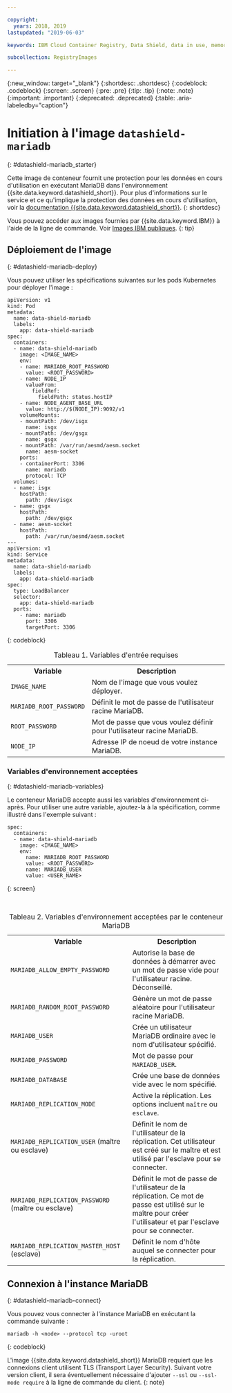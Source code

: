 ```yaml
---

copyright:
  years: 2018, 2019
lastupdated: "2019-06-03"

keywords: IBM Cloud Container Registry, Data Shield, data in use, memory encryption, Intel SGX, Fortanix, mysql image, mariaDB, container image, public image

subcollection: RegistryImages

---
```


{:new_window: target="_blank"}
{:shortdesc: .shortdesc}
{:codeblock: .codeblock}
{:screen: .screen}
{:pre: .pre}
{:tip: .tip}
{:note: .note}
{:important: .important}
{:deprecated: .deprecated}
{:table: .aria-labeledby="caption"}

# Initiation à l'image `datashield-mariadb`
{: #datashield-mariadb_starter}

Cette image de conteneur fournit une protection pour les données en cours d'utilisation en exécutant MariaDB dans l'environnement {{site.data.keyword.datashield_short}}. Pour plus d'informations sur le service et ce qu'implique la protection des données en cours d'utilisation, voir la [documentation {{site.data.keyword.datashield_short}}](/docs/services/data-shield?topic=data-shield-about#about).
{: shortdesc}

Vous pouvez accéder aux images fournies par {{site.data.keyword.IBM}} à l'aide de la ligne de commande. Voir [Images IBM publiques](/docs/services/Registry?topic=registry-public_images#public_images).
{: tip}

## Déploiement de l'image
{: #datashield-mariadb-deploy}

Vous pouvez utiliser les spécifications suivantes sur les pods Kubernetes pour déployer l'image :

```
apiVersion: v1
kind: Pod
metadata:
  name: data-shield-mariadb
  labels:
    app: data-shield-mariadb
spec:
  containers:
  - name: data-shield-mariadb
    image: <IMAGE_NAME>
    env:
    - name: MARIADB_ROOT_PASSWORD
      value: <ROOT_PASSWORD>
    - name: NODE_IP
      valueFrom:
        fieldRef:
          fieldPath: status.hostIP
    - name: NODE_AGENT_BASE_URL
      value: http://$(NODE_IP):9092/v1
    volumeMounts:
    - mountPath: /dev/isgx
      name: isgx
    - mountPath: /dev/gsgx
      name: gsgx
    - mountPath: /var/run/aesmd/aesm.socket
      name: aesm-socket
    ports:
    - containerPort: 3306
      name: mariadb
      protocol: TCP
  volumes:
  - name: isgx
    hostPath:
      path: /dev/isgx
  - name: gsgx
    hostPath:
      path: /dev/gsgx
  - name: aesm-socket
    hostPath:
      path: /var/run/aesmd/aesm.socket
---
apiVersion: v1
kind: Service
metadata:
  name: data-shield-mariadb
  labels:
    app: data-shield-mariadb
spec:
  type: LoadBalancer
  selector:
    app: data-shield-mariadb
  ports:
    - name: mariadb
      port: 3306
      targetPort: 3306
```
{: codeblock}
  
<table>
<caption>Tableau 1. Variables d'entrée requises</caption>
  <tr>
    <th>Variable</th>
    <th>Description</th>
  </tr>
  <tr>
    <td><code>IMAGE_NAME</code></td>
    <td>Nom de l'image que vous voulez déployer.</td>
  </tr>
    <tr>
    <td><code>MARIADB_ROOT_PASSWORD</code></td>
    <td>Définit le mot de passe de l'utilisateur racine MariaDB.</td>
  </tr>
  <tr>
    <td><code>ROOT_PASSWORD</code></td>
    <td>Mot de passe que vous voulez définir pour l'utilisateur racine MariaDB.</td>
  </tr>
  <tr>
    <td><code>NODE_IP</code></td>
    <td>Adresse IP de noeud de votre instance MariaDB.</td>
  </tr>
</table>

### Variables d'environnement acceptées
{: #datashield-mariadb-variables}

Le conteneur MariaDB accepte aussi les variables d'environnement ci-après. Pour utiliser une autre variable, ajoutez-la à la spécification, comme illustré dans l'exemple suivant :

```
spec:
  containers:
  - name: data-shield-mariadb
    image: <IMAGE_NAME>
    env:
      name: MARIADB_ROOT_PASSWORD
      value: <ROOT_PASSWORD>
      name: MARIADB_USER
      value: <USER_NAME>
```
{: screen}

<table>
<caption>Tableau 2. Variables d'environnement acceptées par le conteneur MariaDB</caption>
  <tr>
    <th>Variable</th>
    <th>Description</th>
  </tr>
  <tr>
    <td><code>MARIADB_ALLOW_EMPTY_PASSWORD</code></td>
    <td>Autorise la base de données à démarrer avec un mot de passe vide pour l'utilisateur racine. Déconseillé.</td>
  </tr>
  <tr>
    <td><code>MARIADB_RANDOM_ROOT_PASSWORD</code></td>
    <td>Génère un mot de passe aléatoire pour l'utilisateur racine MariaDB.</td>
  </tr>
  <tr>
    <td><code>MARIADB_USER</code></td>
    <td>Crée un utilisateur MariaDB ordinaire avec le nom d'utilisateur spécifié.</td>
  </tr>
  <tr>
    <td><code>MARIADB_PASSWORD</code></td>
    <td>Mot de passe pour <code>MARIADB_USER</code>.</td>
  </tr>
  <tr>
    <td><code>MARIADB_DATABASE</code></td>
    <td>Crée une base de données vide avec le nom spécifié.</td>
  </tr>
  <tr>
    <td><code>MARIADB_REPLICATION_MODE</code></td>
    <td>Active la réplication. Les options incluent <code>maître</code> ou <code>esclave</code>.</td>
  </tr>
  <tr>
    <td><code>MARIADB_REPLICATION_USER</code> (maître ou esclave)</td>
    <td>Définit le nom de l'utilisateur de la réplication. Cet utilisateur est créé sur le maître et est utilisé par l'esclave pour se connecter.</td>
  </tr>
  <tr>
    <td><code>MARIADB_REPLICATION_PASSWORD</code> (maître ou esclave)</td>
    <td>Définit le mot de passe de l'utilisateur de la réplication. Ce mot de passe est utilisé sur le maître pour créer l'utilisateur et par l'esclave pour se connecter.</td>
  </tr>
  <tr>
    <td><code>MARIADB_REPLICATION_MASTER_HOST</code> (esclave)</td>
    <td>Définit le nom d'hôte auquel se connecter pour la réplication.</td>
  </tr>
</table>

## Connexion à l'instance MariaDB
{: #datashield-mariadb-connect}

Vous pouvez vous connecter à l'instance MariaDB en exécutant la commande suivante :

```
mariadb -h <node> --protocol tcp -uroot
```
{: codeblock}

L'image {{site.data.keyword.datashield_short}} MariaDB requiert que les connexions client utilisent TLS (Transport Layer Security). Suivant votre version client, il sera éventuellement nécessaire d'ajouter `--ssl` ou `--ssl-mode require` à la ligne de commande du client.
{: note}
